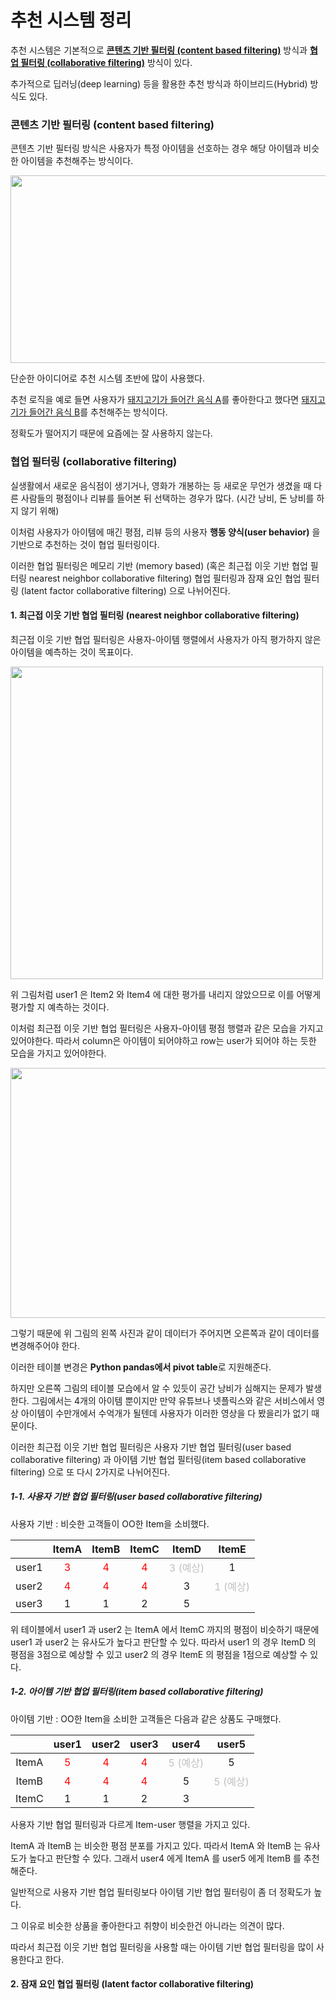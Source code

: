 # 추천 시스템 정리

  

추천 시스템은 기본적으로 <u>**콘텐츠 기반 필터링 (content based filtering)**</u> 방식과 <u>**협업 필터링 (collaborative filtering)**</u> 방식이 있다.  

  

추가적으로 딥러닝(deep learning) 등을 활용한 추천 방식과 하이브리드(Hybrid) 방식도 있다.  

  

### 콘텐츠 기반 필터링 (content based filtering)

  

콘텐츠 기반 필터링 방식은 사용자가 특정 아이템을 선호하는 경우 해당 아이템과 비슷한 아이템을 추천해주는 방식이다.  



<img src='https://tech.kakao.com/wp-content/uploads/2022/01/%E1%84%80%E1%85%B3%E1%84%85%E1%85%B5%E1%86%B71.png' width='600' height='300'>

단순한 아이디어로 추천 시스템 초반에 많이 사용했다.  

추천 로직을 예로 들면 사용자가 <u>돼지고기가 들어간 음식 A</u>를 좋아한다고 했다면 <u>돼지고기가 들어간 음식 B</u>를 추천해주는 방식이다.  

정확도가 떨어지기 때문에 요즘에는 잘 사용하지 않는다.  

  

### 협업 필터링 (collaborative filtering)

  

실생활에서 새로운 음식점이 생기거나, 영화가 개봉하는 등 새로운 무언가 생겼을 때 다른 사람들의 평점이나 리뷰를 들어본 뒤 선택하는 경우가 많다. (시간 낭비, 돈 낭비를 하지 않기 위해)  

  

이처럼 사용자가 아이템에 매긴 평점, 리뷰 등의 사용자 **행동 양식(user behavior)** 을 기반으로 추천하는 것이 협업 필터링이다.  

  

이러한 협업 필터링은 메모리 기반 (memory based) (혹은 최근접 이웃 기반 협업 필터링 nearest neighbor collaborative filtering) 협업 필터링과 잠재 요인 협업 필터링 (latent factor collaborative filtering) 으로 나뉘어진다.  

  

#### 1. 최근접 이웃 기반 협업 필터링 (nearest neighbor collaborative filtering)

  

최근접 이웃 기반 협업 필터링은 사용자-아이템 행렬에서 사용자가 아직 평가하지 않은 아이템을 예측하는 것이 목표이다.  

  

<img src='https://encrypted-tbn0.gstatic.com/images?q=tbn:ANd9GcTLXXq0r2XQ8OYRofmiDOM2WBUQECa4DQ_XZQ&usqp=CAU' width='500'>

  

위 그림처럼 user1 은 Item2 와 Item4 에 대한 평가를 내리지 않았으므로 이를 어떻게 평가할 지 예측하는 것이다.  

  

이처럼 최근접 이웃 기반 협업 필터링은 사용자-아이템 평점 행렬과 같은 모습을 가지고 있어야한다. 따라서 column은 아이템이 되어야하고 row는 user가 되어야 하는 듯한 모습을 가지고 있어야한다.  

  

<img src='https://encrypted-tbn0.gstatic.com/images?q=tbn:ANd9GcRNVPgxs3ix3HoMDIV_6t1RXLWE8Nix5cFvAw&usqp=CAU' width='750' height='400'>

  

그렇기 때문에 위 그림의 왼쪽 사진과 같이 데이터가 주어지면 오른쪽과 같이 데이터를 변경해주어야 한다.  

  

이러한 테이블 변경은 **Python pandas에서 pivot table**로 지원해준다.  

  

하지만 오른쪽 그림의 테이블 모습에서 알 수 있듯이 공간 낭비가 심해지는 문제가 발생한다. 그림에서는 4개의 아이템 뿐이지만 만약 유튜브나 넷플릭스와 같은 서비스에서 영상 아이템이 수만개에서 수억개가 될텐데 사용자가 이러한 영상을 다 봤을리가 없기 때문이다.  

  

이러한 최근접 이웃 기반 협업 필터링은 사용자 기반 협업 필터링(user based collaborative filtering) 과 아이템 기반 협업 필터링(item based collaborative filtering) 으로 또 다시 2가지로 나뉘어진다.  

  

##### 1-1. 사용자 기반 협업 필터링(user based collaborative filtering)

  

사용자 기반 : 비슷한 고객들이 OO한 Item을 소비했다.  

|       |              ItemA               |              ItemB               |              ItemC               |                    ItemD                    |                    ItemE                    |
| :---: | :------------------------------: | :------------------------------: | :------------------------------: | :-----------------------------------------: | :-----------------------------------------: |
| user1 | <span style='color:red'>3</span> | <span style='color:red'>4</span> | <span style='color:red'>4</span> | <span style='color:#c0c0c0'>3 (예상)</span> |                      1                      |
| user2 | <span style='color:red'>4</span> | <span style='color:red'>4</span> | <span style='color:red'>4</span> |                      3                      | <span style='color:#c0c0c0'>1 (예상)</span> |
| user3 |                1                 |                1                 |                2                 |                      5                      |                                             |

위 테이블에서 user1 과 user2 는 ItemA 에서 ItemC 까지의 평점이 비슷하기 때문에 user1 과 user2 는 유사도가 높다고 판단할 수 있다. 따라서 user1 의 경우 ItemD 의 평점을 3점으로 예상할 수 있고 user2 의 경우 ItemE 의 평점을 1점으로 예상할 수 있다.  

  

##### 1-2. 아이템 기반 협업 필터링(item based collaborative filtering)

  

아이템 기반 : OO한 Item을 소비한 고객들은 다음과 같은 상품도 구매했다.  

|       |              user1               |              user2               |              user3               |                    user4                    |                    user5                    |
| :---: | :------------------------------: | :------------------------------: | :------------------------------: | :-----------------------------------------: | :-----------------------------------------: |
| ItemA | <span style='color:red'>5</span> | <span style='color:red'>4</span> | <span style='color:red'>4</span> | <span style='color:#c0c0c0'>5 (예상)</span> |                      5                      |
| ItemB | <span style='color:red'>4</span> | <span style='color:red'>4</span> | <span style='color:red'>4</span> |                      5                      | <span style='color:#c0c0c0'>5 (예상)</span> |
| ItemC |                1                 |                1                 |                2                 |                      3                      |                                             |

사용자 기반 협업 필터링과 다르게 Item-user 행렬을 가지고 있다.  

ItemA 과 ItemB 는 비슷한 평점 분포를 가지고 있다. 따라서 ItemA 와 ItemB 는 유사도가 높다고 판단할 수 있다. 그래서 user4 에게 ItemA 를 user5 에게 ItemB 를 추천해준다.  

  

일반적으로 사용자 기반 협업 필터링보다 아이템 기반 협업 필터링이 좀 더 정확도가 높다.  

  

그 이유로 비슷한 상품을 좋아한다고 취향이 비슷한건 아니라는 의견이 많다.  

  

따라서 최근접 이웃 기반 협업 필터링을 사용할 때는 아이템 기반 협업 필터링을 많이 사용한다고 한다.  

  

#### 2. 잠재 요인 협업 필터링 (latent factor collaborative filtering)

